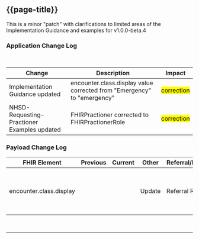 <div class="bars-blg-expander">
<div class="bars-blg-expander-entry" id="v1.0.0-beta.4">

## {{page-title}}
This is a minor "patch" with clarifications to limited areas of the Implementation Guidance and examples for v1.0.0-beta.4

### Application Change Log


<br>


| Change                                    | Description                                     | Impact                                                                  | 
|-------------------------------------------|-------------------------------------------------|-------------------------------------------------------------------------|
| Implementation Guidance updated  | encounter.class.display value corrected from "Emergency" to "emergency" |  <mark style="background-color: Yellow">correction</mark>  |
|NHSD-Requesting-Practioner Examples updated  | FHIRPractioner corrected to FHIRPractionerRole  |  <mark style="background-color: Yellow">correction</mark>  |



### Payload Change Log


| FHIR Element                                         | Previous | Current    | Other   | Referral/Booking | Rationale                                                                                       |  Impact  |
|------------------------------------------------------|----------|------------|---------|------------------|-------------------------------------------------------------------------------------------------|----------|
| encounter.class.display  |          |            | Update        | Referral Request         |encounter.class.display value corrected from "Emergency" to "emergency" in Implementation Guidance   |   <mark style="background-color: Yellow">correction</mark>  |   

</div>
</div>
  
<br>
<hr>

